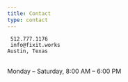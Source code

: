 ```yaml
---
title: Contact
type: contact
---
```


     512.777.1176
     info@fixit.works
    Austin, Texas 

<br />
     Monday – Saturday, 8:00 AM – 6:00 PM
